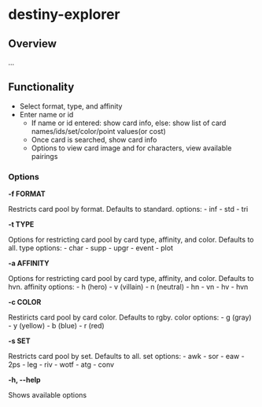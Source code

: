 # destiny-explorer


## Overview
...

## Functionality

- Select format, type, and affinity
- Enter name or id
    * If name or id entered: show card info, else: show list of card names/ids/set/color/point values(or cost)
    * Once card is searched, show card info
    * Options to view card image and for characters, view available pairings




### Options


**-f FORMAT**

Restricts card pool by format. Defaults to standard.
    options:  - inf
              - std
              - tri


**-t TYPE**

Options for restricting card pool by card type, affinity, and color. Defaults to all.
    type options:  - char
                   - supp
                   - upgr
                   - event
                   - plot


**-a AFFINITY**

Options for restricting card pool by card type, affinity, and color. Defaults to hvn.
    affinity options:  - h (hero)
                       - v (villain)
                       - n (neutral)
                       - hn
                       - vn
                       - hv
                       - hvn

**-c COLOR**

Restiricts card pool by card color. Defaults to rgby.
    color options:  - g (gray)
                    - y (yellow)
                    - b (blue)
                    - r (red)

**-s SET**

Restricts card pool by set. Defaults to all.
    set options:    - awk
                    - sor
                    - eaw
                    - 2ps
                    - leg
                    - riv
                    - wotf
                    - atg
                    - conv

**-h, --help**

Shows available options